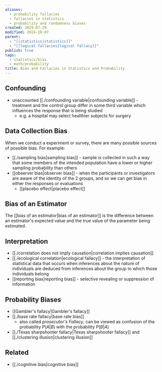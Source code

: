 ```yaml
---
aliases:
  - probability fallacies
  - fallacies in statistics
  - probability and randomness biases
created: 2024-07-29
modified: 2024-10-07
parent:
  - "[[statistics|statistics]]"
  - "[[logical fallacies|logical fallacy]]"
publish: true
tags:
  - statistics/bias
  - math/probability
title: Bias and Fallacies in Statistics and Probability
---
```

## Confounding
- unaccounted [[./confounding variable|confounding variable]] - treatment and the control group differ in some third variable which influences the response that is being studied
  - e.g. a hospital may select healthier subjects for surgery

## Data Collection Bias
When we conduct a experiment or survey, there are many possible sources of possible bias. For example:
- [[./sampling bias|sampling bias]] - sample is collected in such a way that some members of the intended population have a lower or higher sampling probability than others
- [[observer bias|observer bias]] - when the participants or investigators are aware of the identity of the 2 groups, and so we can get bias in either the responses or evaluations
  - [[placebo effect|placebo effect]]

## Bias of an Estimator
The [[bias of an estimator|bias of an estimator]] is the difference between an estimator's expected value and the true value of the parameter being estimated.

## Interpretation
- [[./correlation does not imply causation|correlation implies causation]]
- [[./ecological correlation|ecological fallacy]] - the interpretation of statistical data that occurs when inferences about the nature of individuals are deduced from inferences about the group to which those individuals belong
- [[reporting bias|reporting bias]] - selective revealing or suppression of information

## Probability Biases
- [[Gambler's fallacy|Gambler's fallacy]]
- [[./base rate fallacy|base rate bias]]
  - also called *prosecutor's Fallacy*, can be viewed as confusion of the  probability $P(A | B)$ with the probability $P(B | A)$
- [[./Texas sharpshooter fallacy|Texas sharpshooter fallacy]] and [[./clustering illusion|clustering illusion]]

## Related
- [[./cognitive bias|cognitive bias]]